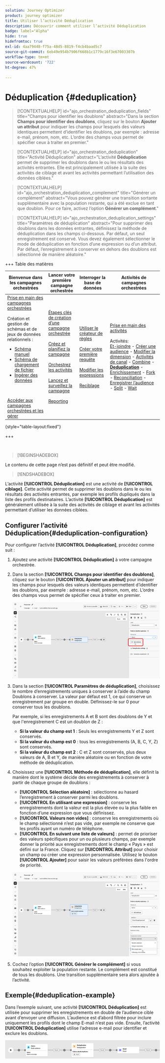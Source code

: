 ```yaml
---
solution: Journey Optimizer
product: journey optimizer
title: Utiliser l’activité Déduplication
description: Découvrir comment utiliser l’activité Déduplication
badge: label="Alpha"
hide: true
hidefromtoc: true
exl-id: 4aa79448-f75a-48d5-8819-f4cb4baad5c7
source-git-commit: 6eb49e954b7906f668b1c1779c16f3e67003307b
workflow-type: tm+mt
source-wordcount: '722'
ht-degree: 47%

---
```


# Déduplication {#deduplication}

>[!CONTEXTUALHELP]
>id="ajo_orchestration_deduplication_fields"
>title="Champs pour identifier les doublons"
>abstract="Dans la section **Champs pour identifier des doublons**, cliquez sur le bouton **Ajouter un attribut** pour indiquer les champs pour lesquels des valeurs identiques permettent d’identifier les doublons, par exemple : adresse e-mail, prénom, nom, etc. L’ordre des champs vous permet de spécifier ceux à traiter en premier."

>[!CONTEXTUALHELP]
>id="ajo_orchestration_deduplication"
>title="Activité Déduplication"
>abstract="L’activité **Déduplication** permet de supprimer les doublons dans le ou les résultats des activités entrantes. Elle est principalement utilisée à la suite des activités de ciblage et avant les activités permettant l’utilisation des données ciblées."

>[!CONTEXTUALHELP]
>id="ajo_orchestration_deduplication_complement"
>title="Générer un complément"
>abstract="Vous pouvez générer une transition sortante supplémentaire avec la population restante, qui a été exclue en tant que doublon. Pour ce faire, activez l’option **Générer un complément**."

>[!CONTEXTUALHELP]
>id="ajo_orchestration_deduplication_settings"
>title="Paramètres de déduplication"
>abstract="Pour supprimer des doublons dans les données entrantes, définissez la méthode de déduplication dans les champs ci-dessous. Par défaut, un seul enregistrement est conservé. Vous devez également sélectionner le mode de déduplication en fonction d’une expression ou d’un attribut. Par défaut, l’enregistrement à conserver en dehors des doublons est sélectionné de manière aléatoire."


+++ Table des matières

| Bienvenue dans les campagnes orchestrées | Lancer votre première campagne orchestrée | Interroger la base de données | Activités de campagnes orchestrées |
|---|---|---|---|
| [Prise en main des campagnes orchestrées](../gs-orchestrated-campaigns.md)<br/><br/>Création et gestion de schémas et de jeux de données relationnels :</br> <ul><li>[Schéma manuel](../manual-schema.md)</li><li>[Schéma de chargement de fichier](../file-upload-schema.md)</li><li>[ Ingérer des données ](../ingest-data.md)</li></ul><br/><br/>[Accéder aux campagnes orchestrées et les gérer](../access-manage-orchestrated-campaigns.md) | [Étapes clés de création d’une campagne orchestrée](../gs-campaign-creation.md)<br/><br/>[Créez et planifiez la campagne](../create-orchestrated-campaign.md)<br/><br/>[Orchestrez les activités](../orchestrate-activities.md)<br/><br/>[Lancez et surveillez la campagne](../start-monitor-campaigns.md)<br/><br/>[Reporting](../reporting-campaigns.md) | [Utiliser le créateur de règles](../orchestrated-rule-builder.md)<br/><br/>[Créer votre première requête](../build-query.md)<br/><br/>[Modifier les expressions](../edit-expressions.md)<br/><br/>[Reciblage](../retarget.md) | [Prise en main des activités](about-activities.md)<br/><br/>Activités:<br/>[Et-joindre](and-join.md) - [Créer une audience](build-audience.md) - [Modifier la dimension](change-dimension.md) - [Activités de canal](channels.md) - [Combine](combine.md) - <b>[Deduplication](deduplication.md)</b> - [Enrichissement](enrichment.md) - [Fork](fork.md) - [Reconciliation](reconciliation.md) - [Enregistrer l’audience](save-audience.md) - [Split](split.md) - [Wait](wait.md) |

{style="table-layout:fixed"}

+++

<br/>

>[!BEGINSHADEBOX]

Le contenu de cette page n’est pas définitif et peut être modifié.

>[!ENDSHADEBOX]

L’activité **[!UICONTROL Déduplication]** est une activité de **[!UICONTROL ciblage]**. Cette activité permet de supprimer les doublons dans le ou les résultats des activités entrantes, par exemple les profils dupliqués dans la liste des profils destinataires. L’activité **[!UICONTROL Déduplication]** est généralement utilisée à la suite des activités de ciblage et avant les activités permettant d’utiliser les données ciblées.

## Configurer l’activité Déduplication{#deduplication-configuration}

Pour configurer l’activité **[!UICONTROL Déduplication]**, procédez comme suit :


1. Ajoutez une activité **[!UICONTROL Déduplication]** à votre campagne orchestrée.

1. Dans la section **[!UICONTROL Champs pour identifier des doublons]**, cliquez sur le bouton **[!UICONTROL Ajouter un attribut]** pour indiquer les champs pour lesquels des valeurs identiques permettent d’identifier les doublons, par exemple : adresse e-mail, prénom, nom, etc. L’ordre des champs vous permet de spécifier ceux à traiter en premier.

   ![](../assets/deduplication-1.png)

1. Dans la section **[!UICONTROL Paramètres de déduplication]**, choisissez le nombre d’enregistrements uniques à conserver à l’aide du champ Doublons à conserver. La valeur par défaut est 1, ce qui conserve un enregistrement par groupe en double. Définissez-le sur 0 pour conserver tous les doublons.

   Par exemple, si les enregistrements A et B sont des doublons de Y et que l&#39;enregistrement C est un doublon de Z :

   * **Si la valeur du champ est 1** : Seuls les enregistrements Y et Z sont conservés.
   * **Si la valeur du champ est 0** : tous les enregistrements (A, B, C, Y, Z) sont conservés.
   * **Si la valeur du champ est 2** : C et Z sont conservés, plus deux valeurs de A, B et Y, de manière aléatoire ou en fonction de votre méthode de déduplication.

1. Choisissez une **[!UICONTROL Méthode de déduplication]**, elle définit la manière dont le système décide des enregistrements à conserver à partir de chaque groupe de doublons :

   * **[!UICONTROL Sélection aléatoire]** : sélectionne au hasard l’enregistrement à conserver parmi les doublons.
   * **[!UICONTROL En utilisant une expression]** : conserve les enregistrements dont la valeur est la plus élevée ou la plus faible en fonction d’une expression que vous définissez.
   * **[!UICONTROL Valeurs non vides]** : conserve les enregistrements où le champ sélectionné n’est pas vide, par exemple ne conserve que les profils ayant un numéro de téléphone.
   * **[!UICONTROL En suivant une liste de valeurs]** : permet de prioriser des valeurs spécifiques pour un ou plusieurs champs, par exemple donner la priorité aux enregistrements dont le champ « Pays » est défini sur la France. Cliquez sur **[!UICONTROL Attribut]** pour choisir un champ ou créer une expression personnalisée. Utilisez le bouton **[!UICONTROL Ajouter]** pour saisir les valeurs préférées dans l&#39;ordre de priorité.

   ![](../assets/deduplication-2.png)

1. Cochez l’option **[!UICONTROL Générer le complément]** si vous souhaitez exploiter la population restante. Le complément est constitué de tous les doublons. Une transition supplémentaire sera alors ajoutée à l’activité.

## Exemple{#deduplication-example}

Dans l’exemple suivant, une activité **[!UICONTROL Déduplication]** est utilisée pour supprimer les enregistrements en double de l’audience cible avant d’envoyer une diffusion. L’audience est d’abord filtrée pour inclure uniquement les profils dont le champ E-mail n’est pas vide. Ensuite, l’activité **[!UICONTROL Déduplication]** utilise l’adresse e-mail pour identifier et exclure les doublons.

![](../assets/deduplication-3.png)
